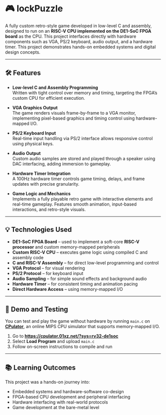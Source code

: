 ﻿# 🎮 lockPuzzle

A fully custom retro-style game developed in low-level C and assembly, designed to run on an **RISC-V CPU implemented on the DE1-SoC FPGA board** as the CPU. This project interfaces directly with hardware components such as VGA, PS/2 keyboard, audio output, and a hardware timer. This project demonstrates hands-on embedded systems and digital design concepts.

---

## 🛠️ Features

- **Low-level C and Assembly Programming**  
  Written with tight control over memory and timing, targeting the FPGA’s custom CPU for efficient execution.

- **VGA Graphics Output**  
  The game renders visuals frame-by-frame to a VGA monitor, implementing pixel-based graphics and timing control using hardware-mapped I/O.

- **PS/2 Keyboard Input**  
  Real-time input handling via PS/2 interface allows responsive control using physical keys.

- **Audio Output**  
  Custom audio samples are stored and played through a speaker using DAC interfacing, adding immersion to gameplay.

- **Hardware Timer Integration**  
  A 100Hz hardware timer controls game timing, delays, and frame updates with precise granularity.

- **Game Logic and Mechanics**  
  Implements a fully playable retro game with interactive elements and real-time gameplay. Features smooth animation, input-based interactions, and retro-style visuals.

---

## 💡 Technologies Used

- **DE1-SoC FPGA Board** – used to implement a soft-core **RISC-V processor** and custom memory-mapped peripherals  
- **Custom RISC-V CPU** – executes game logic using compiled C and assembly code  
- **C and RISC-V Assembly** – for direct low-level programming and control  
- **VGA Protocol** – for visual rendering  
- **PS/2 Protocol** – for keyboard input  
- **Audio Sampling** – for simple sound effects and background audio
- **Hardware Timer** – for consistent timing and animation pacing  
- **Direct Hardware Access** – using memory-mapped I/O

---

## 🧪 Demo and Testing

You can test and play the game without hardware by running  `main.c` on [**CPulator**](https://cpulator.01xz.net/?sys=rv32-de1soc), an online MIPS CPU simulator that supports memory-mapped I/O.

1. Go to **https://cpulator.01xz.net/?sys=rv32-de1soc**
2. Select **Load Program** and upload `main.c`
3. Follow on-screen instructions to compile and run

---

## 📚 Learning Outcomes

This project was a hands-on journey into:
- Embedded systems and hardware-software co-design
- FPGA-based CPU development and peripheral interfacing
- Hardware interfacing with real-world protocols
- Game development at the bare-metal level

